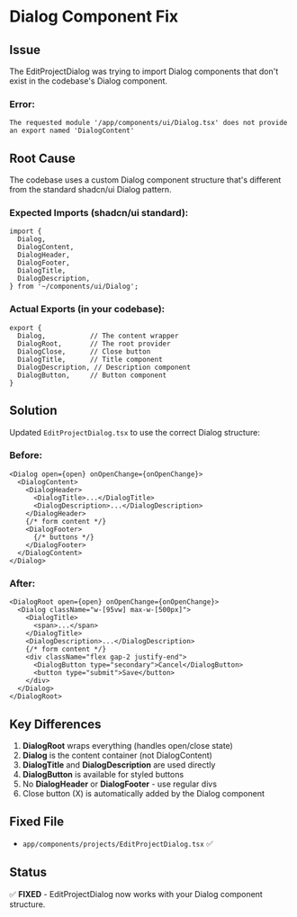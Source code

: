 # Dialog Component Fix

## Issue
The EditProjectDialog was trying to import Dialog components that don't exist in the codebase's Dialog component.

### Error:
```
The requested module '/app/components/ui/Dialog.tsx' does not provide an export named 'DialogContent'
```

## Root Cause
The codebase uses a custom Dialog component structure that's different from the standard shadcn/ui Dialog pattern.

### Expected Imports (shadcn/ui standard):
```tsx
import {
  Dialog,
  DialogContent,
  DialogHeader,
  DialogFooter,
  DialogTitle,
  DialogDescription,
} from '~/components/ui/Dialog';
```

### Actual Exports (in your codebase):
```tsx
export {
  Dialog,           // The content wrapper
  DialogRoot,       // The root provider
  DialogClose,      // Close button
  DialogTitle,      // Title component
  DialogDescription, // Description component
  DialogButton,     // Button component
}
```

## Solution
Updated `EditProjectDialog.tsx` to use the correct Dialog structure:

### Before:
```tsx
<Dialog open={open} onOpenChange={onOpenChange}>
  <DialogContent>
    <DialogHeader>
      <DialogTitle>...</DialogTitle>
      <DialogDescription>...</DialogDescription>
    </DialogHeader>
    {/* form content */}
    <DialogFooter>
      {/* buttons */}
    </DialogFooter>
  </DialogContent>
</Dialog>
```

### After:
```tsx
<DialogRoot open={open} onOpenChange={onOpenChange}>
  <Dialog className="w-[95vw] max-w-[500px]">
    <DialogTitle>
      <span>...</span>
    </DialogTitle>
    <DialogDescription>...</DialogDescription>
    {/* form content */}
    <div className="flex gap-2 justify-end">
      <DialogButton type="secondary">Cancel</DialogButton>
      <button type="submit">Save</button>
    </div>
  </Dialog>
</DialogRoot>
```

## Key Differences

1. **DialogRoot** wraps everything (handles open/close state)
2. **Dialog** is the content container (not DialogContent)
3. **DialogTitle** and **DialogDescription** are used directly
4. **DialogButton** is available for styled buttons
5. No **DialogHeader** or **DialogFooter** - use regular divs
6. Close button (X) is automatically added by the Dialog component

## Fixed File
- `app/components/projects/EditProjectDialog.tsx` ✅

## Status
✅ **FIXED** - EditProjectDialog now works with your Dialog component structure.